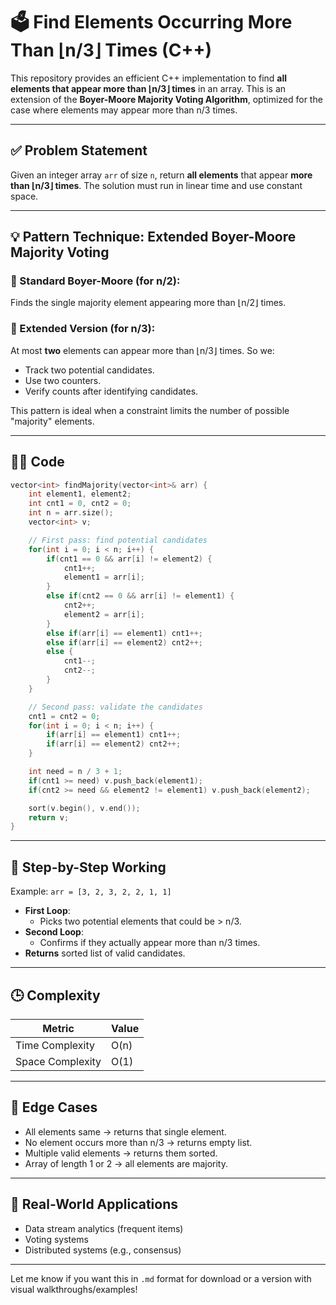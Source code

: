 

# 🗳️ Find Elements Occurring More Than ⌊n/3⌋ Times (C++)

This repository provides an efficient C++ implementation to find **all elements that appear more than ⌊n/3⌋ times** in an array. This is an extension of the **Boyer-Moore Majority Voting Algorithm**, optimized for the case where elements may appear more than n/3 times.

---

## ✅ Problem Statement

Given an integer array `arr` of size `n`, return **all elements** that appear **more than ⌊n/3⌋ times**. The solution must run in linear time and use constant space.

---

## 💡 Pattern Technique: Extended **Boyer-Moore Majority Voting**

### 🔹 Standard Boyer-Moore (for n/2):
Finds the single majority element appearing more than ⌊n/2⌋ times.

### 🔸 Extended Version (for n/3):
At most **two** elements can appear more than ⌊n/3⌋ times. So we:
- Track two potential candidates.
- Use two counters.
- Verify counts after identifying candidates.

This pattern is ideal when a constraint limits the number of possible "majority" elements.

---

## 👨‍💻 Code

```cpp
vector<int> findMajority(vector<int>& arr) {
    int element1, element2;
    int cnt1 = 0, cnt2 = 0;
    int n = arr.size();
    vector<int> v;

    // First pass: find potential candidates
    for(int i = 0; i < n; i++) {
        if(cnt1 == 0 && arr[i] != element2) {
            cnt1++;
            element1 = arr[i];
        }
        else if(cnt2 == 0 && arr[i] != element1) {
            cnt2++;
            element2 = arr[i];
        }
        else if(arr[i] == element1) cnt1++;
        else if(arr[i] == element2) cnt2++;
        else {
            cnt1--;
            cnt2--;
        }
    }

    // Second pass: validate the candidates
    cnt1 = cnt2 = 0;
    for(int i = 0; i < n; i++) {
        if(arr[i] == element1) cnt1++;
        if(arr[i] == element2) cnt2++;
    }

    int need = n / 3 + 1;
    if(cnt1 >= need) v.push_back(element1);
    if(cnt2 >= need && element2 != element1) v.push_back(element2);

    sort(v.begin(), v.end());
    return v;
}
```

---

## 🧠 Step-by-Step Working

Example: `arr = [3, 2, 3, 2, 2, 1, 1]`

- **First Loop**:
  - Picks two potential elements that could be > n/3.
- **Second Loop**:
  - Confirms if they actually appear more than n/3 times.
- **Returns** sorted list of valid candidates.

---

## 🕒 Complexity

| Metric          | Value     |
|-----------------|-----------|
| Time Complexity | O(n)      |
| Space Complexity| O(1)      | *(excluding result vector)*

---

## 📌 Edge Cases

- All elements same → returns that single element.
- No element occurs more than n/3 → returns empty list.
- Multiple valid elements → returns them sorted.
- Array of length 1 or 2 → all elements are majority.

---

## 🔎 Real-World Applications

- Data stream analytics (frequent items)
- Voting systems
- Distributed systems (e.g., consensus)

---

Let me know if you want this in `.md` format for download or a version with visual walkthroughs/examples!
